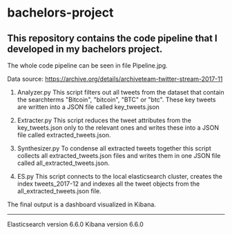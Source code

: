 # bachelors-project
This repository contains the code pipeline that I developed in my bachelors project.
----------------------------------------------------------------------------------------

The whole code pipeline can be seen in file Pipeline.jpg.

Data source: https://archive.org/details/archiveteam-twitter-stream-2017-11

1) Analyzer.py
This script filters out all tweets from the dataset that contain the searchterms "Bitcoin", "bitcoin", "BTC" or "btc". These key tweets are written into a JSON file called key_tweets.json

2) Extracter.py
This script reduces the tweet attributes from the key_tweets.json only to the relevant ones and writes these into a JSON file called extracted_tweets.json.

3) Synthesizer.py 
To condense all extracted tweets together this script collects all extracted_tweets.json files and writes them in one JSON file called all_extracted_tweets.json.

4) ES.py
This script connects to the local elasticsearch cluster, creates the index tweets_2017-12 and indexes all the tweet objects from the all_extracted_tweets.json file. 

The final output is a dashboard visualized in Kibana. 

----------------------------------------------------------------------------------------

Elasticsearch version 6.6.0
Kibana version 6.6.0
